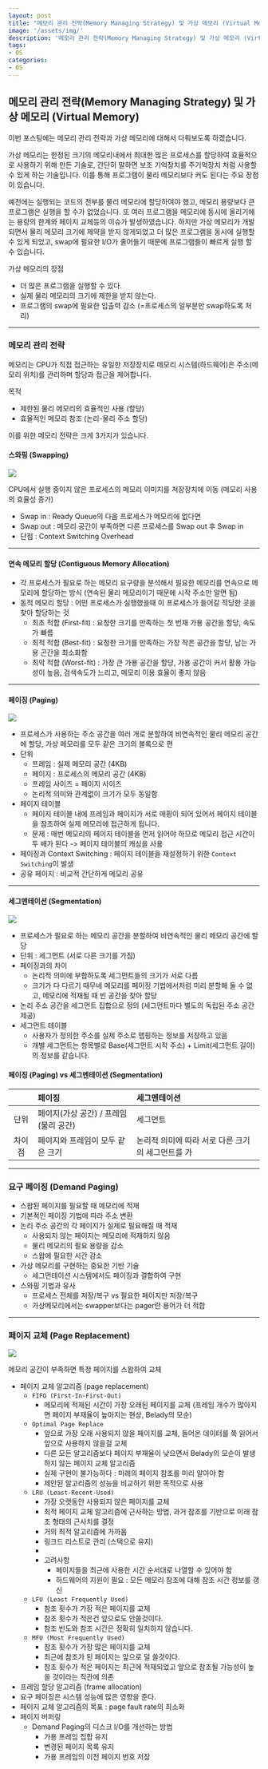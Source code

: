 ```yaml
---
layout: post
title: "메모리 관리 전략(Memory Managing Strategy) 및 가상 메모리 (Virtual Memory)"
image: '/assets/img/'
description: '메모리 관리 전략(Memory Managing Strategy) 및 가상 메모리 (Virtual Memory)'
tags:
- OS
categories:
- OS
---
```


## 메모리 관리 전략(Memory Managing Strategy) 및 가상 메모리 (Virtual Memory)

이번 포스팅에는 메모리 관리 전략과 가상 메모리에 대해서 다뤄보도록 하겠습니다.

가상 메모리는 한정된 크기의 메모리내에서 최대한 많은 프로세스를 할당하여 효율적으로 사용하기 위해 만든 기술로, 간단히 말하면 보조 기억장치를 주기억장치 처럼
사용할 수 있게 하는 기술입니다. 이를 통해 프로그램이 물리 메모리보다 커도 된다는 주요 장점이 있습니다.

예전에는 실행되는 코드의 전부를 물리 메모리에 할당하여야 했고, 메모리 용량보다 큰 프로그램은 실행을 할 수가 없었습니다.
또 여러 프로그램을 메모리에 동시에 올리기에는 용량의 한계와 페이지 교체등의 이슈가 발생하였습니다. 하지만 가상 메모리가 개발 되면서
물리 메모리 크기에 제약을 받지 않게되었고 더 많은 프로그램을 동시에 실행할 수 있게 되었고, swap에 필요한 I/O가 줄어들기 때문에
프로그램들이 빠르게 실행 할 수 있습니다.

가상 메모리의 장점
- 더 많은 프로그램을 실행할 수 있다.
- 실제 물리 메모리의 크기에 제한을 받지 않는다.
- 프로그램의 swap에 필요한 입출력 감소 (=프로세스의 일부분만 swap하도록 처리)

---

### 메모리 관리 전략

메모리는 CPU가 직접 접근하는 유일한 저장장치로 메모리 시스템(하드웨어)은 주소(메모리 위치)를 관리하며 할당과 접근을 제어합니다.

목적
- 제한된 물리 메모리의 효율적인 사용 (할당)
- 효율적인 메모리 참조 (논리-물리 주소 할당)

이를 위한 메모리 전략은 크게 3가지가 있습니다.

#### 스와핑 (Swapping)

![](https://miro.medium.com/max/1000/1-m8Eghg9oNMLMl8_IQVN3BQ.png)

CPU에서 실행 중이지 않은 프로세스의 메모리 이미지를 저장장치에 이동 (메모리 사용의 효율성 증가)

- Swap in : Ready Queue의 다음 프로세스가 메모리에 없다면
- Swap out : 메모리 공간이 부족하면 다른 프로세스를 Swap out 후 Swap in
- 단점 : Context Switching Overhead

---

#### 연속 메모리 할당 (Contiguous Memory Allocation)

- 각 프로세스가 필요로 하는 메모리 요구량을 분석해서 필요한 메모리를 연속으로 메모리에 할당하는 방식 (연속된 물리 메모리이기 때문에 시작 주소만 알면 됨)
- 동적 메모리 할당 : 어떤 프로세스가 실행했을때 이 프로세스가 들어갈 적당한 곳을 찾아 할당하는 것
    - 최초 적합 (First-fit) : 요청한 크기를 만족하는 첫 번재 가용 공간을 할당, 속도가 빠름
    - 최적 적합 (Best-fit) : 요청한 크기를 만족하는 가장 작은 공간을 할당, 남는 가용 곤간을 최소화함
    - 최악 적합 (Worst-fit) : 가장 큰 가용 공간을 할당, 가용 공간이 커서 활용 가능성이 높음, 검색속도가 느리고, 메모리 이용 효율이 좋지 않음

---

####  페이징 (Paging)

![](https://miro.medium.com/max/1000/1-TuZX6dsVI8RvR1S4hcclJQ.png)

- 프로세스가 사용하는 주소 공간을 여러 개로 분할하여 비연속적인 물리 메모리 공간에 할당, 가상 메모리를 모두 같은 크기의 블록으로 편
- 단위
    - 프레임 : 실제 메모리 공간 (4KB)
    - 페이지 : 프로세스의 메모리 공간 (4KB)
    - 프레임 사이즈 = 페이지 사이즈
    - 논리적 의미와 관계없이 크기가 모두 동일함
- 페이지 테이블
    - 페이지 테이블 내에 프레임과 페이지가 서로 매핑이 되어 있어서 페이지 테이블을 참조하여 실제 메모리에 접근하게 됩니다.
    - 문제 : 매번 메모리의 페이지 테이블을 먼저 읽어야 하므로 메모리 접근 시간이 두 배가 된다 -> 페이지 테이블의 캐싱을 사용
- 페이징과 Context Switching : 페이지 테이블을 재설정하기 위한 `Context Switching`이 발생
- 공유 페이지 : 비교적 간단하게 메모리 공유

---

#### 세그멘테이션 (Segmentation)

![](https://miro.medium.com/max/1000/1-xLMVNt4u00UvP3XnNOlMaw.png)

- 프로세스가 필요로 하는 메모리 공간을 분할하여 비연속적인 물리 메모리 공간에 할당
- 단위 : 세그먼트 (서로 다른 크기를 가짐)
- 페이징과의 차이
    - 논리적 의미에 부합하도록 세그먼트들의 크기가 서로 다름 
    - 크기가 다 다르기 때무네 메모리를 페이징 기법에서처럼 미리 분할해 둘 수 없고, 메모리에 적재될 때 빈 공간을 찾아 할당
- 논리 주소 공간을 세그먼트 집합으로 정의 (세그먼트마다 별도의 독립된 주소 공간 제공)
- 세그먼트 테이블
    - 사용자가 정의한 주소를 실제 주소로 맵핑하는 정보를 저장하고 있음
    - 개별 세그먼트는 항목별로 Base(세그먼트 시작 주소) + Limit(세그먼트 길이)의 정보를 같습니다.

#### 페이징 (Paging) vs 세그멘테이션 (Segmentation)

| | 페이징 | 세그멘테이션
| :---: | :--- | :---
| 단위 | 페이지(가상 공간) / 프레임(물리 공간) | 세그먼트
| 차이점 | 페이지와 프레임이 모두 같은 크기 | 논리적 의미에 따라 서로 다른 크기의 세그먼트를 가

---

### 요구 페이징 (Demand Paging)

- 스왑된 페이지를 필요할 때 메모리에 적재
- 기본적인 페이징 기법에 따라 주소 변환
- 논리 주소 공간의 각 페이지가 실제로 필요해질 때 적재
    - 사용되지 않는 페이지는 메모리에 적재하지 않음
    - 물리 메모리의 필요 용량을 감소
    - 스왑에 필요한 시간 감소
- 가상 메모리를 구현하는 중요한 기반 기술
    - 세그먼테이션 시스템에서도 페이징과 결합하여 구현
- 스와핑 기법과 유사
    - 프로세스 전체를 저장/복구 vs 필요한 페이지만 저장/복구
    - 가상메모리에서는 swapper보다는 pager란 용어가 더 적합
    
    
---

### 페이지 교체 (Page Replacement)

![](https://miro.medium.com/max/700/1-pZMlETpX_C0TWgUSLWhkaQ.png)

메모리 공간이 부족하면 특정 페이지를 스왑하여 교체

- 페이지 교체 알고리즘 (page replacement)
    - `FIFO (First-In-First-Out)`
        - 메모리에 적재된 시간이 가장 오래된 페이지를 교체 (프레임 개수가 많아지면 페이지 부재율이 높아지는 현상, Belady의 모순)
    - `Optimal Page Replace`
        - 앞으로 가장 오래 사용되지 않을 페이지를 교체, 들어온 데이터를 쭉 읽어서 앞으로 사용하지 않을걸 교체
        - 다른 모든 알고리즘보다 페이지 부재율이 낮으면서 Belady의 모순이 발생하지 않는 페이지 교체 알고리즘
        - 실제 구현이 불가능하다 : 미래의 페이지 참조를 미리 알아야 함
        - 제안된 알고리즘의 성능을 비교하기 위한 목적으로 사용
    - `LRU (Least-Recent-Used)`
        - 가장 오랫동안 사용되지 않은 페이지를 교체
        - 최적 페이지 교체 알고리즘에 근사하는 방법, 과거 참조를 기반으로 미래 참조 형태의 근사치를 결정
        - 거의 최적 알고리즘에 가까움
        - 링크드 리스트로 관리 (스택으로 유지)
        - 
        - 고려사항
            - 페이지들을 최근에 사용한 시간 순서대로 나열할 수 있어야 함
            - 하드웨어의 지원이 필요 : 모든 메모리 참조에 대해 참조 시간 정보를 갱신
    - `LFU (Least Frequently Used)`
        - 참조 횟수가 가장 적은 페이지를 교체
        - 참조 횟수가 적은건 앞으로도 안쓸것이다.
        - 참조 빈도와 참조 시간은 정확히 일치하지 않습니다.
    - `MFU (Most Frequently Used)`
        - 참조 횟수가 가장 많은 페이지를 교체
        - 최근에 참조가 된 페이지는 앞으로 덜 쓸것이다.
        - 참조 횟수가 적은 페이지는 최근에 적재되었고 앞으로 참조될 가능성이 높을 것이라는 직관에 의존
- 프레임 할당 알고리즘 (frame allocation)
- 요구 페이징은 시스템 성능에 많은 영향을 준다.
- 페이지 교체 알고리즘의 목표 : page fault rate의 최소화
- 페이지 버퍼링
    - Demand Paging의 디스크 I/O를 개선하는 방법
        - 가용 프레임 집합 유지
        - 변경된 페이지 목록 유지
        - 가용 프레임의 이전 페이지 번호 저장

